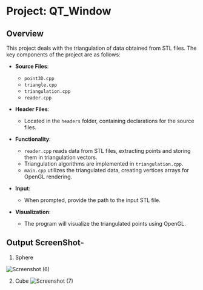 # Project: QT_Window
 
## Overview
 
This project deals with the triangulation of data obtained from STL files. The key components of the project are as follows:
 
- **Source Files**: 
  - `point3D.cpp`
  - `triangle.cpp`
  - `triangulation.cpp`
  - `reader.cpp`
- **Header Files**: 
  - Located in the `headers` folder, containing declarations for the source files.
- **Functionality**:
  - `reader.cpp` reads data from STL files, extracting points and storing them in triangulation vectors.
  - Triangulation algorithms are implemented in `triangulation.cpp`.
  - `main.cpp` utilizes the triangulated data, creating vertices arrays for OpenGL rendering.
-  **Input**:
   - When prompted, provide the path to the input STL file.
 
-  **Visualization**:
   - The program will visualize the triangulated points using OpenGL.
 
## Output ScreenShot-
1. Sphere
  
 ![Screenshot (6)](https://github.com/Sumit-Giri/QT_Window/assets/158052390/35000d79-e860-4e0b-9eaf-77c31f7ca871)

2. Cube
  ![Screenshot (7)](https://github.com/Sumit-Giri/QT_Window/assets/158052390/cdf2b3d6-ec86-4417-9d15-1c9c433982ac)


